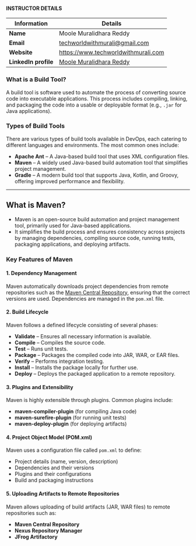 #### INSTRUCTOR DETAILS

|  Information             | Details                                                                      |
|----------------------    |------------------------------------------------------------------------------|
| **Name**                 | Moole Muralidhara Reddy                                                      |
| **Email**                | techworldwithmurali@gmail.com                                                |
| **Website**              | https://www.techworldwithmurali.com               |
| **LinkedIn profile**     | [Moole Muralidhara Reddy](https://www.linkedin.com/in/moole-muralidhara-reddy) |


### What is a Build Tool?  

A build tool is software used to automate the process of converting source code into executable applications. This process includes compiling, linking, and packaging the code into a usable or deployable format (e.g., `.jar` for Java applications).  

### Types of Build Tools  

There are various types of build tools available in DevOps, each catering to different languages and environments. The most common ones include:  

- **Apache Ant** – A Java-based build tool that uses XML configuration files.  
- **Maven** – A widely used Java-based build automation tool that simplifies project management.  
- **Gradle** – A modern build tool that supports Java, Kotlin, and Groovy, offering improved performance and flexibility.  

---

## What is Maven?  

- Maven is an open-source build automation and project management tool, primarily used for Java-based applications.
- It simplifies the build process and ensures consistency across projects by managing dependencies, compiling source code, running tests, packaging applications, and deploying artifacts.  

### Key Features of Maven  

#### 1. **Dependency Management**  
Maven automatically downloads project dependencies from remote repositories such as the [Maven Central Repository](https://mvnrepository.com/), ensuring that the correct versions are used. Dependencies are managed in the `pom.xml` file.  

#### 2. **Build Lifecycle**  
Maven follows a defined lifecycle consisting of several phases:  
- **Validate** – Ensures all necessary information is available.  
- **Compile** – Compiles the source code.  
- **Test** – Runs unit tests.  
- **Package** – Packages the compiled code into JAR, WAR, or EAR files.  
- **Verify** – Performs integration testing.  
- **Install** – Installs the package locally for further use.  
- **Deploy** – Deploys the packaged application to a remote repository.  

#### 3. **Plugins and Extensibility**  
Maven is highly extensible through plugins. Common plugins include:  
- **maven-compiler-plugin** (for compiling Java code)  
- **maven-surefire-plugin** (for running unit tests)  
- **maven-deploy-plugin** (for deploying artifacts)  

#### 4. **Project Object Model (POM.xml)**  
Maven uses a configuration file called `pom.xml` to define:  
- Project details (name, version, description)  
- Dependencies and their versions  
- Plugins and their configurations  
- Build and packaging instructions  

#### 5. **Uploading Artifacts to Remote Repositories**  
Maven allows uploading of build artifacts (JAR, WAR files) to remote repositories such as:  
- **Maven Central Repository**  
- **Nexus Repository Manager**  
- **JFrog Artifactory**  
